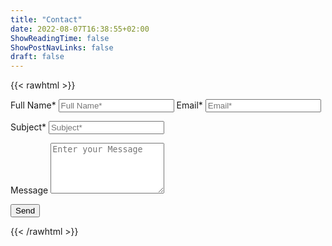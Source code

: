 ```yaml
---
title: "Contact"
date: 2022-08-07T16:38:55+02:00
ShowReadingTime: false
ShowPostNavLinks: false
draft: false
---
```


{{< rawhtml >}}
  <link rel="stylesheet" href="/css/form.css">

  <script type="text/javascript">var submitted=false;</script>

  <iframe name="hidden_iframe" id="hidden_iframe" style="display:none;"
  onload="if(submitted) {window.location='/thankyou';}"></iframe>

  <form action="https://docs.google.com/forms/d/e/18IqVKDW2Og3_-jCCzW4SOk2vpa_FHFC_48lrO-UDGOE/formResponse"
  method="post" target="hidden_iframe" onsubmit="submitted=true;">
  </form>

  <form action="https://docs.google.com/forms/d/e/1FAIpQLScrKjGosDb4LOIJ9VBXe1JFAz6YITrcjwTgzKK42JQasbn2ew/formResponse" method="post" target="hidden_iframe" onsubmit="submitted=true" netlify >

  <label>Full Name*</label>
    <input type="text" placeholder="Full Name*" class="form-input" name="entry.1702893565" required>
  <label>Email*</label>
    <input type="email" placeholder="Email*" class="form-input" name="entry.1687760395" required>

  <label>Subject*</label>
    <input type="text" placeholder="Subject*" class="form-input" name="entry.677659559" required>

  <label>Message</label>
    <textarea rows="5" placeholder="Enter your Message" class="form-input" name="entry.1279725271" ></textarea>

  <button type="submit">Send</button>
  </form>
{{< /rawhtml >}}
